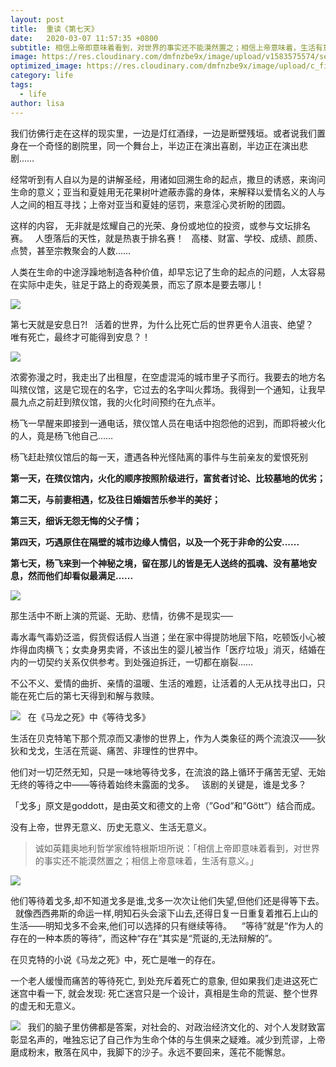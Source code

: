 ```yaml
---
layout: post
title:  重读《第七天》
date:   2020-03-07 11:57:35 +0800
subtitle: 相信上帝即意味着看到，对世界的事实还不能漠然置之；相信上帝意味着，生活有意义。
image: https://res.cloudinary.com/dmfnzbe9x/image/upload/v1583575574/seven_day/WechatIMG67_m7toy1.jpg
optimized_image: https://res.cloudinary.com/dmfnzbe9x/image/upload/c_fill,h_171,w_325/v1583575574/seven_day/WechatIMG67_m7toy1.jpg
category: life
tags:
  - life
author: lisa
---
```


我们彷佛行走在这样的现实里，一边是灯红酒绿，一边是断壁残垣。或者说我们置身在一个奇怪的剧院里，同一个舞台上，半边正在演出喜剧，半边正在演出悲剧……                 

经常听到有人自以为是的讲解圣经，用诸如回溯生命的起点，撒旦的诱惑，来询问生命的意义；亚当和夏娃用无花果树叶遮蔽赤露的身体，来解释以爱情名义的人与人之间的相互寻找；上帝对亚当和夏娃的惩罚，来意淫心灵祈盼的团圆。

这样的内容， 无非就是炫耀自己的光荣、身份或地位的投资，或参与文坛排名赛。
 
人堕落后的天性，就是热衷于排名赛！
 
高楼、财富、学校、成绩、颜质、点赞，甚至宗教聚会的人数……

人类在生命的中途浮躁地制造各种价值，却早忘记了生命的起点的问题，人太容易在实际中走失，驻足于路上的奇观美景，而忘了原本是要去哪儿！ 

![](https://res.cloudinary.com/dmfnzbe9x/image/upload/v1583575574/seven_day/%E5%9B%BE%E7%89%871_p9a44d.png)

第七天就是安息日?!
 
活着的世界，为什么比死亡后的世界更令人沮丧、绝望？
 
唯有死亡，最终才可能得到安息？！

![](https://res.cloudinary.com/dmfnzbe9x/image/upload/v1583575574/seven_day/%E5%9B%BE%E7%89%872_lozkjo.png)

浓雾弥漫之时，我走出了出租屋，在空虚混沌的城市里孑孓而行。我要去的地方名叫殡仪馆，这是它现在的名字，它过去的名字叫火葬场。我得到一个通知，让我早晨九点之前赶到殡仪馆，我的火化时间预约在九点半。

杨飞一早醒来即接到一通电话，殡仪馆人员在电话中抱怨他的迟到，而即将被火化的人，竟是杨飞他自己……

杨飞赶赴殡仪馆后的每一天，遭遇各种光怪陆离的事件与生前亲友的爱恨死别

<strong>第一天，在殡仪馆内，火化的顺序按照阶级进行，富贫者讨论、比较墓地的优劣；</strong>

<strong>第二天，与前妻相遇，忆及往日婚姻苦乐参半的美好；</strong>

<strong>第三天，细诉无怨无悔的父子情；</strong>

<strong>第四天，巧遇原住在隔壁的城市边缘人情侣，以及一个死于非命的公安......</strong>

<strong>第七天，杨飞来到一个神秘之境，留在那儿的皆是无人送终的孤魂、没有墓地安息，然而他们却看似最满足......</strong>

![](https://res.cloudinary.com/dmfnzbe9x/image/upload/v1583575575/seven_day/%E5%9B%BE%E7%89%873_ggexzq.png)

那生活中不断上演的荒诞、无助、悲情，彷佛不是现实──

毒水毒气毒奶泛滥，假货假话假人当道；坐在家中得提防地层下陷，吃顿饭小心被炸得血肉横飞；女卖身男卖肾，不该出生的婴儿被当作「医疗垃圾」消灭，结婚在内的一切契约关系仅供参考。到处强迫拆迁，一切都在崩裂……

不公不义、爱情的曲折、亲情的温暖、生活的难题，让活着的人无从找寻出口，只能在死亡后的第七天得到和解与救赎。

![](https://res.cloudinary.com/dmfnzbe9x/image/upload/v1583575588/seven_day/%E5%9B%BE%E7%89%874_foeweu.png)
 
在《马龙之死》中《等待戈多》

生活在贝克特笔下那个荒凉而又凄惨的世界上，作为人类象征的两个流浪汉——狄狄和戈戈，生活在荒诞、痛苦、非理性的世界中。

他们对一切茫然无知，只是一味地等待戈多，在流浪的路上循环于痛苦无望、无始无终的等待之中——等待着始终未露面的戈多。
 
该剧的关键是，谁是戈多？

「戈多」原文是goddott，是由英文和德文的上帝（”God”和”Gött”）结合而成。

没有上帝，世界无意义、历史无意义、生活无意义。

> 诚如英籍奥地利哲学家维特根斯坦所说：「相信上帝即意味着看到，对世界的事实还不能漠然置之；相信上帝意味着，生活有意义。」

![](https://res.cloudinary.com/dmfnzbe9x/image/upload/v1583575575/seven_day/%E5%9B%BE%E7%89%875_uz5gtz.png)

他们等待着戈多,却不知道戈多是谁,戈多一次次让他们失望,但他们还是得等下去。
 
就像西西弗斯的命运一样,明知石头会滚下山去,还得日复一日重复着推石上山的生活——明知戈多不会来,他们可以选择的只有继续等待。
 
 “等待”就是“作为人的存在的一种本质的等待”，而这种“存在”其实是“荒诞的,无法辩解的”。

在贝克特的小说《马龙之死》中，死亡是唯一的存在。

一个老人缓慢而痛苦的等待死亡, 到处充斥着死亡的意象, 但如果我们走进这死亡迷宫中看一下, 就会发现: 死亡迷宫只是一个设计，真相是生命的荒诞、整个世界的虚无和无意义。

![](https://res.cloudinary.com/dmfnzbe9x/image/upload/v1583575576/seven_day/%E5%9B%BE%E7%89%876_fmlgk8.png)
 
我们的脑子里仿佛都是答案，对社会的、对政治经济文化的、对个人发财致富彰显名声的，唯独忘记了自己作为生命个体的与生俱来之疑难。减少到荒谬，上帝磨成粉末，散落在风中，我脚下的沙子。永远不要回来，莲花不能懈怠。